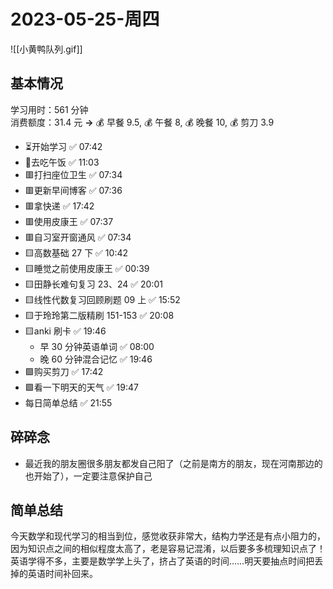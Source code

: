 # 2023-05-25-周四

![[小黄鸭队列.gif]]

## 基本情况

学习用时：561 分钟  
消费额度：31.4 元 **→** 💰 早餐 9.5, 💰 午餐 8, 💰 晚餐 10, 💰 剪刀 3.9

-   ⏳开始学习 ✅ 07:42
-   🍕去吃午饭 ✅ 11:03
-   🟥打扫座位卫生 ✅ 07:34
-   🟥更新早间博客 ✅ 07:36
-   🟥拿快递 ✅ 17:42
-   🟥使用皮康王 ✅ 07:37
-   🟥自习室开窗通风 ✅ 07:34
-   🟨高数基础 27 下 ✅ 10:42
-   🟨睡觉之前使用皮康王 ✅ 00:39
-   🟨田静长难句复习 23、24 ✅ 20:01
-   🟨线性代数复习回顾刷题 09 上 ✅ 15:52
-   🟨于玲玲第二版精刷 151-153 ✅ 20:08
-   🟨anki 刷卡 ✅ 19:46
    -   早 30 分钟英语单词 ✅ 08:00
    -   晚 60 分钟混合记忆 ✅ 19:46
-   🟩购买剪刀 ✅ 17:42
-   🟩看一下明天的天气 ✅ 19:47
-   每日简单总结 ✅ 21:55

## 碎碎念

- 最近我的朋友圈很多朋友都发自己阳了（之前是南方的朋友，现在河南那边的也开始了），一定要注意保护自己

## 简单总结

今天数学和现代学习的相当到位，感觉收获非常大，结构力学还是有点小阻力的，因为知识点之间的相似程度太高了，老是容易记混淆，以后要多多梳理知识点了！英语学得不多，主要是数学学上头了，挤占了英语的时间……明天要抽点时间把丢掉的英语时间补回来。